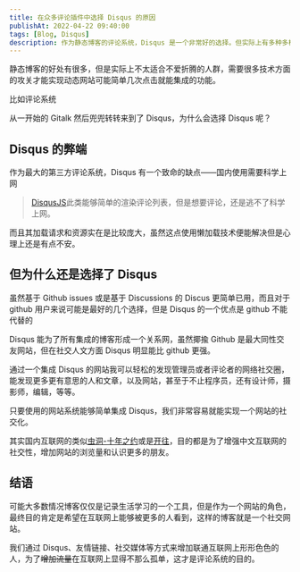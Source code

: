```yaml
---
title: 在众多评论插件中选择 Disqus 的原因
publishAt: 2022-04-22 09:40:00
tags: [Blog, Disqus]
description: 作为静态博客的评论系统，Disqus 是一个非常好的选择。但实际上有多种多样的选择，比如：基于Git issues 的 gitalk, 或是基于 Discussions 的 Discus，还有Valine和开源的Waline。其实选择很多但是为什么我会选择Disqus呢？
---
```


静态博客的好处有很多，但是实际上不太适合不爱折腾的人群，需要很多技术方面的攻关才能实现动态网站可能简单几次点击就能集成的功能。

比如评论系统

从一开始的 Gitalk 然后兜兜转转来到了 Disqus，为什么会选择 Disqus 呢？

## Disqus 的弊端

作为最大的第三方评论系统，Disqus 有一个致命的缺点——国内使用需要科学上网

> [DisqusJS](https://github.com/SukkaW/DisqusJS)此类能够简单的渲染评论列表，但是想要评论，还是逃不了科学上网。

而且其加载请求和资源实在是比较庞大，虽然这点使用懒加载技术便能解决但是心理上还是有点不安。

## 但为什么还是选择了 Disqus

虽然基于 Github issues 或是基于 Discussions 的 Discus 更简单已用，而且对于 github 用户来说可能是最好的几个选择，但是 Disqus 的一个优点是 github 不能代替的

Disqus 能为了所有集成的博客形成一个关系网，虽然揶揄 Github 是最大同性交友网站，但在社交人文方面 Disqus 明显能比 github 更强。

通过一个集成 Disqus 的网站我可以轻松的发现管理员或者评论者的网络社交圈，能发现更多更有意思的人和文章，以及网站，甚至于不止程序员，还有设计师，摄影师，编辑，等等。

只要使用的网站系统能够简单集成 Disqus，我们非常容易就能实现一个网站的社交化。

其实国内互联网的类似[虫洞-十年之约](https://www.foreverblog.cn/notice/16.html)或是[开往](https://github.com/travellings-link/travellings)，目的都是为了增强中文互联网的社交性，增加网站的浏览量和认识更多的朋友。

## 结语

可能大多数情况博客仅仅是记录生活学习的一个工具，但是作为一个网站的角色，最终目的肯定是希望在互联网上能够被更多的人看到，这样的博客就是一个社交网站。

我们通过 Disqus、友情链接、社交媒体等方式来增加联通互联网上形形色色的人，为了~~增加流量~~在互联网上显得不那么孤单，这才是评论系统的目的。
